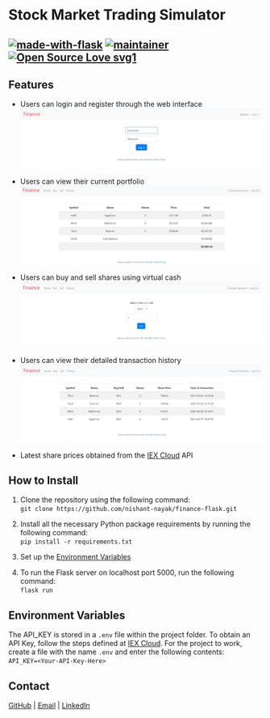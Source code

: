 # Stock Market Trading Simulator

[![made-with-flask](https://img.shields.io/static/v1?label=Made%20with&message=Flask&color=informational&style=flat&logo=Flask)](https://palletsprojects.com/p/flask/)
[![maintainer](https://img.shields.io/static/v1?label=Maintainer&message=nishant-nayak&color=green&style=flat&logo=Github)](https://github.com/nishant-nayak)
[![Open Source Love svg1](https://badges.frapsoft.com/os/v1/open-source.svg?v=103)](https://github.com/ellerbrock/open-source-badges/)
---

## Features

- Users can login and register through the web interface
![login-img](/assets/img/login.jpg)

- Users can view their current portfolio
![portfolio-img](/assets/img/portfolio.jpg)

- Users can buy and sell shares using virtual cash
![sell-img](/assets/img/sell.jpg)

- Users can view their detailed transaction history
![history-img](/assets/img/history.jpg)

- Latest share prices obtained from the [IEX Cloud](https://iexcloud.io/) API

## How to Install

1. Clone the repository using the following command:<br>
`git clone https://github.com/nishant-nayak/finance-flask.git`

2. Install all the necessary Python package requirements by running the following command:<br>
`pip install -r requirements.txt`

3. Set up the [Environment Variables](#environment-variables)

4. To run the Flask server on localhost port 5000, run the following command:<br>
`flask run`

## Environment Variables

The API_KEY is stored in a `.env` file within the project folder. To obtain an API Key, follow the steps defined at [IEX Cloud](https://iexcloud.io/core-data/). For the project to work, create a file with the name `.env` and enter the following contents:<br>
`API_KEY=<Your-API-Key-Here>`

## Contact

[GitHub](https://github.com/nishant-nayak) | [Email](mailto:nishantnayak2001@gmail.com) | [LinkedIn](https://www.linkedin.com/in/nishant-nayak-01/)
